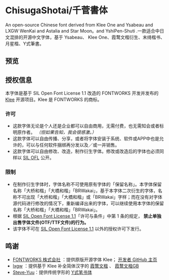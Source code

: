 # ChisugaShotai/千菅書体
An open-source Chinese font derived from Klee One and Ysabeau and LXGW WenKai and Astalia and Star Moon。and YshiPen-Shuti .一款适合中日文混排的开源中文字体，基于 Ysabeau、 Klee One、霞鹜文楷衍生、末绮楷书、月星楷、Y式筆書。
## 预览




## 授权信息

本字体是基于 SIL Open Font License 1.1 改造的 FONTWORKS 开发并发布的 [Klee](https://github.com/fontworks-fonts/Klee) 开源项目。Klee 是 FONTWORKS 的商标。

### 许可

- 这款字体无论是个人还是企业都可以自由商用，无需付费，也无需知会或者标明原作者。 *（但如果告知，我会很感激。）*
- 这款字体可以自由传播、分享，或者将字体安装于系统、软件或APP中也是允许的，可以与任何软件捆绑再分发以及／或一并销售。
- 这款字体可以自由修改、改造，制作衍生字体。修改或改造后的字体也必须同样以 [SIL OFL](https://openfontlicense.org) 公开。

### 限制

- 在制作衍生字体时，字体名称不可使用原有字体的「保留名称」。本字体保留名称「大桥和楷」「大橋和楷」「BRWakai」，基于本字体二次衍生的字体，名称不可出现「大桥和楷」「大橋和楷」或「BRWakai」字样；而在没有对字体源代码进行修改的情况下，重新编译出来的字体，可以继续使用本字体的保留名称「大桥和楷」「大橋和楷」「BRWakai」。
- 根据 [SIL Open Font License 1.1](https://openfontlicense.org)「许可与条件」中第 1 条的规定， **禁止单独出售字体文件(OTF/TTF文件)的行为。**
- 该字体不可在 [SIL Open Font License 1.1](https://openfontlicense.org) 以外的授权许可下发行。


## 鸣谢
- [FONTWORKS 株式会社](http://fontworks.co.jp) ：提供原版开源字体 Klee； [开发者 GitHub 主页](https://github.com/fontworks-fonts/)
- [lxgw](https://github.com/lxgw) ：提供基于 Klee 补全简体汉字的 [霞鹜文楷](https://github.com/lxgw/LxgwWenKai) 、 [霞鹜文楷GB](https://github.com/lxgw/LxgwWenKaiGB)
- [Steve-Yuu](https://github.com/Steve-Yuu)：提供传统字形的 [Y式笔书体](https://github.com/Steve-Yuu/YshiPen-Shuti)
